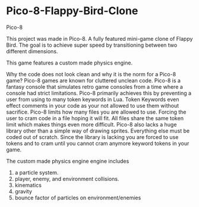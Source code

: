 # Pico-8-Flappy-Bird-Clone
Pico-8

This project was made in Pico-8. A fully featured mini-game clone of Flappy Bird. The goal is to achieve super speed by transitioning
between two different dimensions. 

This game features a custom made physics engine.

Why the code does not look clean and why it is the norm for a Pico-8 game? Pico-8 games are known for cluttered unclean code. 
Pico-8 is a fantasy console that simulates retro game consoles from a time where a console had strict limitations. 
Pico-8 primarily achieves this by preventing a user from using to many token keywords in Lua. 
Token Keywords even effect comments in your code as your not allowed to use them without sacrifice.
Pico-8 limits how many files you are allowed to use. Forcing the user to cram code in a file hoping it will fit. 
All files share the same token limit which makes things even more difficult.
Pico-8 also lacks a huge library other than a simple way of drawing sprites. Everything else must be coded out of scratch.
Since the library is lacking you are forced to use tokens and to cram until you cannot cram anymore keyword tokens in your game. 


The custom made physics engine engine includes
1. a particle system. 
2. player, enemy, and environment collisions. 
3. kinematics
4. gravity
5. bounce factor of particles on environment/enemies
